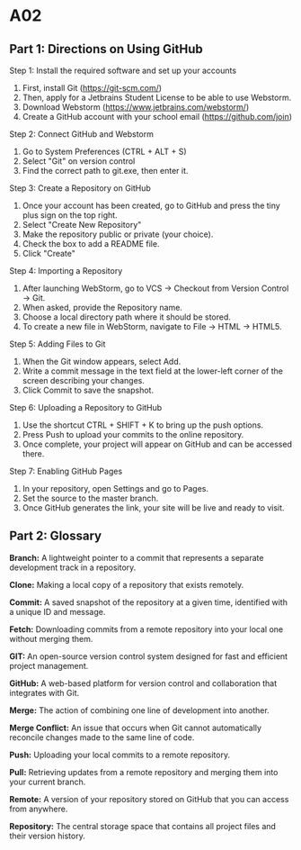 # A02

## Part 1: Directions on Using GitHub

Step 1: Install the required software and set up your accounts
1. First, install Git (https://git-scm.com/)
2. Then, apply for a Jetbrains Student License to be able to use Webstorm.
3. Download Webstorm (https://www.jetbrains.com/webstorm/)
4. Create a GitHub account with your school email (https://github.com/join)

Step 2: Connect GitHub and Webstorm
1. Go to System Preferences (CTRL + ALT + S)
2. Select "Git" on version control
3. Find the correct path to git.exe, then enter it.

Step 3: Create a Repository on GitHub
1. Once your account has been created, go to GitHub and press the tiny plus sign on the top right.
2. Select "Create New Repository"
3. Make the repository public or private (your choice).
4. Check the box to add a README file.
5. Click "Create"

Step 4: Importing a Repository
1. After launching WebStorm, go to VCS -> Checkout from Version Control -> Git.
2. When asked, provide the Repository name.
3. Choose a local directory path where it should be stored.
4. To create a new file in WebStorm, navigate to File -> HTML -> HTML5.

Step 5: Adding Files to Git
1. When the Git window appears, select Add.
2. Write a commit message in the text field at the lower-left corner of the screen describing your changes.
3. Click Commit to save the snapshot.

Step 6: Uploading a Repository to GitHub
1. Use the shortcut CTRL + SHIFT + K to bring up the push options.
2. Press Push to upload your commits to the online repository.
3. Once complete, your project will appear on GitHub and can be accessed there.

Step 7: Enabling GitHub Pages
1. In your repository, open Settings and go to Pages.
2. Set the source to the master branch.
3. Once GitHub generates the link, your site will be live and ready to visit.

## Part 2: Glossary

**Branch:** A lightweight pointer to a commit that represents a separate development track in a repository.

**Clone:** Making a local copy of a repository that exists remotely.

**Commit:** A saved snapshot of the repository at a given time, identified with a unique ID and message.

**Fetch:** Downloading commits from a remote repository into your local one without merging them.

**GIT:** An open-source version control system designed for fast and efficient project management.

**GitHub:** A web-based platform for version control and collaboration that integrates with Git.

**Merge:** The action of combining one line of development into another.

**Merge Conflict:** An issue that occurs when Git cannot automatically reconcile changes made to the same line of code.

**Push:** Uploading your local commits to a remote repository.

**Pull:** Retrieving updates from a remote repository and merging them into your current branch.

**Remote:** A version of your repository stored on GitHub that you can access from anywhere.

**Repository:** The central storage space that contains all project files and their version history.
